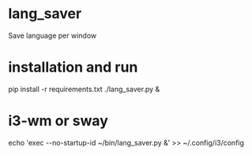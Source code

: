 # lang_saver
Save language per window 


# installation and run
pip install -r requirements.txt
./lang_saver.py &

# i3-wm or sway
echo 'exec --no-startup-id ~/bin/lang_saver.py &' >> ~/.config/i3/config

